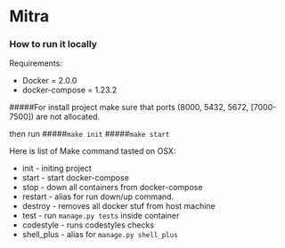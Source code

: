 # Mitra

### How to run it locally

Requirements:
*    Docker = 2.0.0
*    docker-compose = 1.23.2 

#####For install project make sure that ports
(8000, 5432, 5672, [7000-7500]) are not allocated.

then run 
#####``make init``
#####``make start``


Here is list of Make command tasted on OSX:
*    init - initing project 
*    start - start docker-compose
*    stop - down all containers from docker-compose
*    restart - alias for run down/up command. 
*    destroy - removes all docker stuf from host machine
*    test - run ``manage.py tests`` inside container  
*    codestyle - runs codestyles checks
*    shell_plus - alias for ``manage.py shell_plus``
